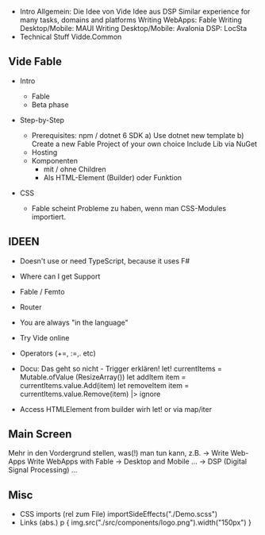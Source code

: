 * Intro
    Allgemein: Die Idee von Vide
    Idee aus DSP
    Similar experience for many tasks, domains and platforms
    Writing WebApps: Fable
    Writing Desktop/Mobile: MAUI
    Writing Desktop/Mobile: Avalonia
    DSP: LocSta
* Technical Stuff
    Vidde.Common

Vide Fable
---

* Intro
  * Fable
  * Beta phase

* Step-by-Step
  * Prerequisites: npm / dotnet 6 SDK
      a) Use dotnet new template
      b)
        Create a new Fable Project of your own choice
        Include Lib via NuGet
  * Hosting
  * Komponenten
      * mit / ohne Children
      * Als HTML-Element (Builder) oder Funktion

* CSS
  * Fable scheint Probleme zu haben, wenn man CSS-Modules importiert.


IDEEN
---

* Doesn't use or need TypeScript, because it uses F#
* Where can I get Support
* Fable / Femto
* Router
* You are always "in the language"
* Try Vide online

* Operators (+=, :=,. etc)
* Docu: Das geht so nicht - Trigger erklären!
        let! currentItems = Mutable.ofValue (ResizeArray())
        let addItem item = currentItems.value.Add(item)
        let removeItem item = currentItems.value.Remove(item) |> ignore
* Access HTMLElement from builder wirh let! or via map/iter




Main Screen
---
Mehr in den Vordergrund stellen, was(!) man tun kann, z.B.
  -> Write Web-Apps
    Write WebApps with Fable
  -> Desktop and Mobile
    ...
  -> DSP (Digital Signal Processing)
    ...

Misc
---
* CSS imports (rel zum File)
    importSideEffects("./Demo.scss")
* Links (abs.)
    p { img.src("./src/components/logo.png").width("150px") }
